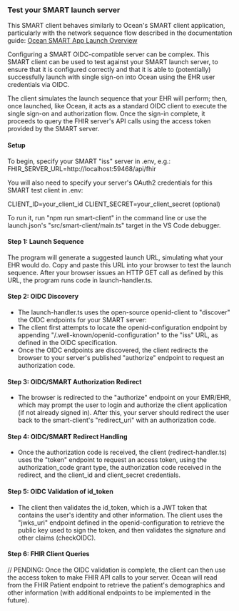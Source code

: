 ### Test your SMART launch server

This SMART client behaves similarly to Ocean's SMART client application, particularly with the network sequence flow described in the documentation guide:
[Ocean SMART App Launch Overview](https://support.cognisantmd.com/hc/en-us/articles/360057458272-Ocean-SMART-App-Launch-SMART-on-FHIR-EHR-Contextual-Launch-)

Configuring a SMART OIDC-compatible server can be complex. This SMART client can be used to test against your SMART launch server, to ensure that it is configured correctly and that it is able to (potentially) successfully launch with single sign-on into Ocean using the EHR user credentials via OIDC.

The client simulates the launch sequence that your EHR will perform; then, once launched, like Ocean, it acts as a standard OIDC client to execute the single sign-on and authorization flow. Once the sign-in complete, it proceeds to query the FHIR server's API calls using the access token provided by the SMART server.

#### Setup

To begin, specify your SMART "iss" server in .env, e.g.:
FHIR_SERVER_URL=http://localhost:59468/api/fhir

You will also need to specify your server's OAuth2 credentials for this SMART test client in .env:

CLIENT_ID=your_client_id
CLIENT_SECRET=your_client_secret (optional)

To run it, run "npm run smart-client" in the command line or use the launch.json's "src/smart-client/main.ts" target in the VS Code debugger.

#### Step 1: Launch Sequence

The program will generate a suggested launch URL, simulating what your EHR would do. Copy and paste this URL into your browser to test the launch sequence. After your browser issues an HTTP GET call as defined by this URL, the program runs code in launch-handler.ts.

#### Step 2: OIDC Discovery

- The launch-handler.ts uses the open-source openid-client to "discover" the OIDC endpoints for your SMART server:
- The client first attempts to locate the openid-configuration endpoint by appending "/.well-known/openid-configuration" to the "iss" URL, as defined in the OIDC specification.
- Once the OIDC endpoints are discovered, the client redirects the browser to your server's published "authorize" endpoint to request an authorization code.

#### Step 3: OIDC/SMART Authorization Redirect

- The browser is redirected to the "authorize" endpoint on your EMR/EHR, which may prompt the user to login and authorize the client application (if not already signed in). After this, your server should redirect the user back to the smart-client's "redirect_uri" with an authorization code.

#### Step 4: OIDC/SMART Redirect Handling

- Once the authorization code is received, the client (redirect-handler.ts) uses the "token" endpoint to request an access token, using the authorization_code grant type, the authorization code received in the redirect, and the client_id and client_secret credentials.

#### Step 5: OIDC Validation of id_token

- The client then validates the id_token, which is a JWT token that contains the user's identity and other information. The client uses the "jwks_uri" endpoint defined in the openid-configuration to retrieve the public key used to sign the token, and then validates the signature and other claims (checkOIDC).

#### Step 6: FHIR Client Queries

// PENDING: Once the OIDC validation is complete, the client can then use the access token to make FHIR API calls to your server. Ocean will read from the FHIR Patient endpoint to retrieve the patient's demographics and other information (with additional endpoints to be implemented in the future).
